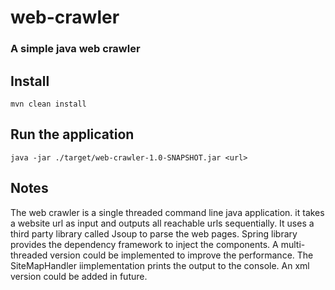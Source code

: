 # web-crawler
### A simple java web crawler

## Install

```
mvn clean install

```

## Run the application

```
java -jar ./target/web-crawler-1.0-SNAPSHOT.jar <url>

```
## Notes
 The web crawler is a single threaded command line java application. it takes a website url as input and outputs all reachable urls sequentially.
 It uses a third party library called Jsoup to parse the web pages. Spring library provides the dependency framework to inject the components. A multi-threaded version could be implemented to improve the performance. The SiteMapHandler iimplementation prints the output to the console. An xml version could be added in future.
 

